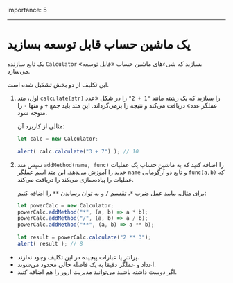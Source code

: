 importance: 5

---

# یک ماشین حساب قابل توسعه بسازید

یک تابع سازنده `Calculator` بسازید که شیءهای ماشین حساب «قابل توسعه» می‌سازد.

این تکلیف از دو بخش تشکیل شده است.

1. اول، متد `calculate(str)` را بسازید که یک رشته مانند `"1 + 2"` را در شکل «عدد عملگر عدد» دریافت می‌کند و نتیجه را برمی‌گرداند. این متد باید جمع `+` و منها `-` را متوجه شود.

    مثالی از کاربرد آن:

    ```js
    let calc = new Calculator;

    alert( calc.calculate("3 + 7") ); // 10
    ```
2. سپس متد `addMethod(name, func)` را اضافه کنید که به ماشین حساب یک عملیات جدید را آموزش می‌دهد. این متد اسم عملگر `name` و تابع دو آرگومانی `func(a,b)` که عملیات را پیاده‌سازی می‌کند را دریافت می‌کند.

    برای مثال، بیایید عمل ضرب `*`، تقسیم `/` و به توان رساندن `**` را اضافه کنیم:

    ```js
    let powerCalc = new Calculator;
    powerCalc.addMethod("*", (a, b) => a * b);
    powerCalc.addMethod("/", (a, b) => a / b);
    powerCalc.addMethod("**", (a, b) => a ** b);

    let result = powerCalc.calculate("2 ** 3");
    alert( result ); // 8
    ```

- پرانتز یا عبارات پیچیده در این تکلیف وجود ندارند.
- اعداد و عملگر دقیقا به یک فاصله خالی محدود می‌شوند.
- اگر دوست داشته باشید می‌توانید مدیریت ارور را هم اضافه کنید.
